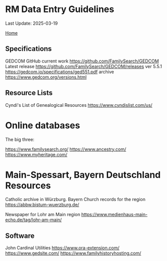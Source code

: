 # RM Data Entry Guidelines

Last Update: 2025-03-19

[Home](https://richardotter.github.io)

## Specifications

GEDCOM
GitHub current work
https://github.com/FamilySearch/GEDCOM
Latest release
https://github.com/FamilySearch/GEDCOM/releases
ver 5.5.1
https://gedcom.io/specifications/ged551.pdf
archive
https://www.gedcom.org/versions.html

## Resource Lists

Cyndi's List of Genealogical Resources
https://www.cyndislist.com/us/

# Online databases

The big three:

https://www.familysearch.org/
https://www.ancestry.com/
https://www.myheritage.com/

# Main-Spessart, Bayern Deutschland Resources

Catholic archive in Würzburg. Bayern Church records for the region
https://abbw.bistum-wuerzburg.de/

Newspaper for Lohr am Main region
https://www.medienhaus-main-echo.de/tag/lohr-am-main/


## Software

John Cardinal Utilities
https://www.ora-extension.com/
https://www.gedsite.com/
https://www.familyhistoryhosting.com/
